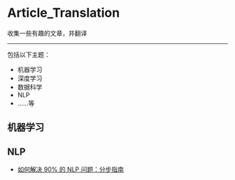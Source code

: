 # Article_Translation
收集一些有趣的文章，并翻译

---
包括以下主题：
- 机器学习
- 深度学习
- 数据科学
- NLP
- ......等

## 机器学习
## NLP
- [如何解决 90% 的 NLP 问题：分步指南](https://github.com/datugou/Article_Translation/blob/master/Machine_learning/article.2018.01.24-How%20to%20solve%2090%25%20of%20NLP%20problems:%20a%20step-by-step%20guide.md)
